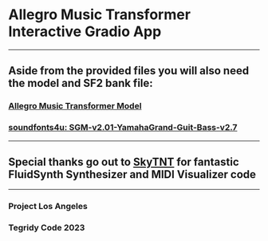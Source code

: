 # Allegro Music Transformer Interactive Gradio App

***

## Aside from the provided files you will also need the model and SF2 bank file:

### [Allegro Music Transformer Model](https://huggingface.co/asigalov61/Allegro-Music-Transformer/resolve/main/Allegro_Music_Transformer_Tiny_Trained_Model_80000_steps_0.9457_loss_0.7443_acc.pth)

### [soundfonts4u: SGM-v2.01-YamahaGrand-Guit-Bass-v2.7](https://drive.google.com/file/d/12zSPpFucZXFg-svKeu6dm7-Fe5m20xgJ/view?usp=sharing)

***

## Special thanks go out to [SkyTNT](https://github.com/SkyTNT/midi-model) for fantastic FluidSynth Synthesizer and MIDI Visualizer code

***

### Project Los Angeles
### Tegridy Code 2023
